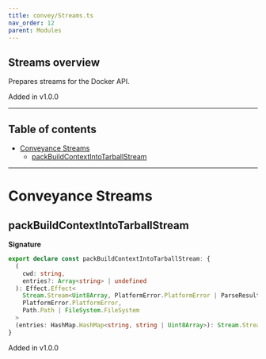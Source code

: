 ```yaml
---
title: convey/Streams.ts
nav_order: 12
parent: Modules
---
```


## Streams overview

Prepares streams for the Docker API.

Added in v1.0.0

---

<h2 class="text-delta">Table of contents</h2>

- [Conveyance Streams](#conveyance-streams)
  - [packBuildContextIntoTarballStream](#packbuildcontextintotarballstream)

---

# Conveyance Streams

## packBuildContextIntoTarballStream

**Signature**

```ts
export declare const packBuildContextIntoTarballStream: {
  (
    cwd: string,
    entries?: Array<string> | undefined
  ): Effect.Effect<
    Stream.Stream<Uint8Array, PlatformError.PlatformError | ParseResult.ParseError, never>,
    PlatformError.PlatformError,
    Path.Path | FileSystem.FileSystem
  >
  (entries: HashMap.HashMap<string, string | Uint8Array>): Stream.Stream<Uint8Array, ParseResult.ParseError, never>
}
```

Added in v1.0.0
